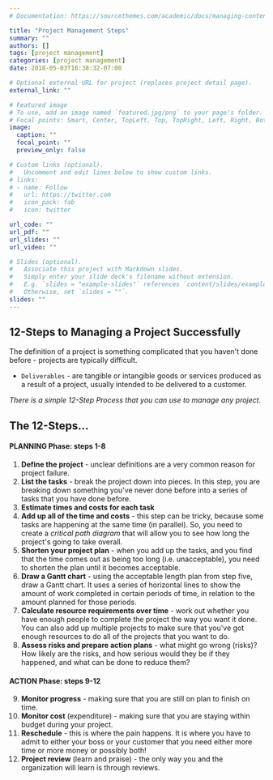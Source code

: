 ```yaml
---
# Documentation: https://sourcethemes.com/academic/docs/managing-content/

title: "Project Management Steps"
summary: ""
authors: []
tags: [project management]
categories: [project management]
date: 2018-05-03T16:38:32-07:00

# Optional external URL for project (replaces project detail page).
external_link: ""

# Featured image
# To use, add an image named `featured.jpg/png` to your page's folder.
# Focal points: Smart, Center, TopLeft, Top, TopRight, Left, Right, BottomLeft, Bottom, BottomRight.
image:
  caption: ""
  focal_point: ""
  preview_only: false

# Custom links (optional).
#   Uncomment and edit lines below to show custom links.
# links:
# - name: Follow
#   url: https://twitter.com
#   icon_pack: fab
#   icon: twitter

url_code: ""
url_pdf: ""
url_slides: ""
url_video: ""

# Slides (optional).
#   Associate this project with Markdown slides.
#   Simply enter your slide deck's filename without extension.
#   E.g. `slides = "example-slides"` references `content/slides/example-slides.md`.
#   Otherwise, set `slides = ""`.
slides: ""
---
```


<!--more-->

## 12-Steps to Managing a Project Successfully
The definition of a project is something complicated that you haven't done before - projects are typically difficult.  

- `Deliverables` - are tangible or intangible goods or services produced as a result of a project, usually intended to be delivered to a customer.  

*There is a simple 12-Step Process that you can use to manage any project.*  

## The 12-Steps...

#### PLANNING Phase: steps 1-8
1. **Define the project** - unclear definitions are a very common reason for project failure.  
2. **List the tasks** - break the project down into pieces. In this step, you are breaking down something you've never done before into a series of tasks that you have done before.  
3. **Estimate times and costs for each task**
4. **Add up all of the time and costs** - this step can be tricky, because some tasks are happening at the same time (in parallel). So, you need to create a *critical path diagram* that will allow you to see how long the project's going to take overall.  
5. **Shorten your project plan** - when you add up the tasks, and you find that the time comes out as being too long (i.e. unacceptable), you need to shorten the plan until it becomes acceptable.  
6. **Draw a Gantt chart** - using the acceptable length plan from step five, draw a Gantt chart. It uses a series of horizontal lines to show the amount of work completed in certain periods of time, in relation to the amount planned for those periods.  
7. **Calculate resource requirements over time** - work out whether you have enough people to complete the project the way you want it done. You can also add up multiple projects to make sure that you've got enough resources to do all of the projects that you want to do.  
8. **Assess risks and prepare action plans** - what might go wrong (risks)? How likely are the risks, and how serious would they be if they happened, and what can be done to reduce them?  

#### ACTION Phase: steps 9-12
9. **Monitor progress** - making sure that you are still on plan to finish on time.  
10. **Monitor cost** (expenditure) - making sure that you are staying within budget during your project.  
11. **Reschedule** - this is where the pain happens. It is where you have to admit to either your boss or your customer that you need either more time or more money or possibly both!  
12. **Project review** (learn and praise) - the only way you and the organization will learn is through reviews.  
